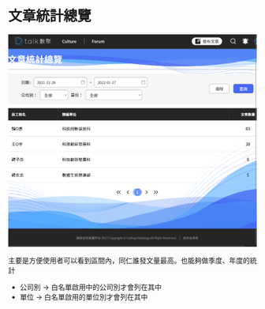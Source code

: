 # 文章統計總覽

![](../.gitbook/assets/文章統計總覽.png)

主要是方便使用者可以看到區間內，同仁誰發文量最高。也能夠做季度、年度的統計

- 公司別 -> 白名單啟用中的公司別才會列在其中
- 單位 -> 白名單啟用的單位別才會列在其中
